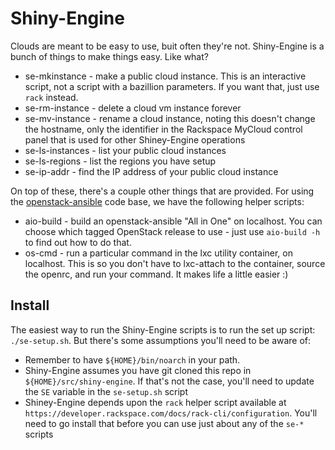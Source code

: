# Shiny-Engine

Clouds are meant to be easy to use, buit often they're not.
Shiny-Engine is a bunch of things to make things easy.  Like what?

* se-mkinstance - make a public cloud instance.  This is an interactive script, not a script with a bazillion parameters.  If you want that, just use `rack` instead.
* se-rm-instance - delete a cloud vm instance forever
* se-mv-instance - rename a cloud instance, noting this doesn't change the hostname, only the identifier in the Rackspace MyCloud control panel that is used for other Shiney-Engine operations
* se-ls-instances - list your public cloud instances
* se-ls-regions - list the regions you have setup
* se-ip-addr - find the IP address of your public cloud instance

On top of these, there's a couple other things that are provided.  For using the [openstack-ansible](https://github.com/openstack/openstack-ansible) code base, we have the following helper scripts:

* aio-build - build an openstack-ansible "All in One" on localhost.  You can choose which tagged OpenStack release to use - just use `aio-build -h` to find out how to do that.
* os-cmd - run a particular command in the lxc utility container, on localhost.  This is so you don't have to lxc-attach to the container, source the openrc, and run your command.  It makes life a little easier :)

## Install

The easiest way to run the Shiny-Engine scripts is to run the set up script: `./se-setup.sh`.
But there's some assumptions you'll need to be aware of:
* Remember to have `${HOME}/bin/noarch` in your path.
* Shiny-Engine assumes you have git cloned this repo in `${HOME}/src/shiny-engine`.  If that's not the case, you'll need to update the `SE` variable in the `se-setup.sh` script
* Shiney-Engine depends upon the `rack` helper script available at `https://developer.rackspace.com/docs/rack-cli/configuration`.  You'll need to go install that before you can use just about any of the `se-*` scripts
